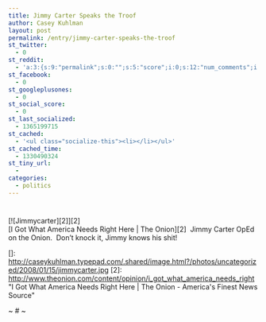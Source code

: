 ```yaml
---
title: Jimmy Carter Speaks the Troof
author: Casey Kuhlman
layout: post
permalink: /entry/jimmy-carter-speaks-the-troof
st_twitter:
  - 0
st_reddit:
  - 'a:3:{s:9:"permalink";s:0:"";s:5:"score";i:0;s:12:"num_comments";i:0;}'
st_facebook:
  - 0
st_googleplusones:
  - 0
st_social_score:
  - 0
st_last_socialized:
  - 1365199715
st_cached:
  - '<ul class="socialize-this"><li></li></ul>'
st_cached_time:
  - 1330490324
st_tiny_url:
  - 
categories:
  - politics
---
```

# 

[![Jimmycarter][2]][2]  
[I Got What America Needs Right Here | The Onion][2]  Jimmy Carter OpEd on the Onion.  Don’t knock it, Jimmy knows his shit!

 []: http://caseykuhlman.typepad.com/.shared/image.html?/photos/uncategorized/2008/01/15/jimmycarter.jpg
 [2]: http://www.theonion.com/content/opinion/i_got_what_america_needs_right "I Got What America Needs Right Here | The Onion - America's Finest News Source"



~ # ~